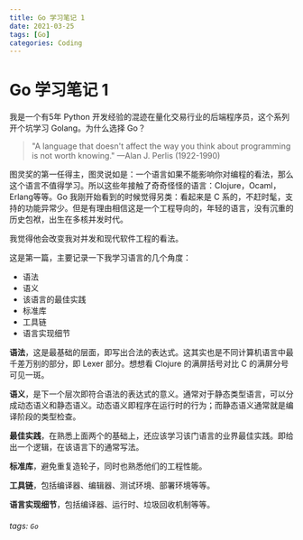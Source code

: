```yaml
---
title: Go 学习笔记 1
date: 2021-03-25
tags: [Go]
categories: Coding
---
```


# Go 学习笔记 1

我是一个有5年 Python 开发经验的混迹在量化交易行业的后端程序员，这个系列开个坑学习 Golang。为什么选择 Go？

> "A language that doesn't affect the way you think about programming is not worth knowing." —Alan J. Perlis (1922-1990)

图灵奖的第一任得主，图灵说如是：一个语言如果不能影响你对编程的看法，那么这个语言不值得学习。所以这些年接触了奇奇怪怪的语言：Clojure，Ocaml，Erlang等等。Go 我刚开始看到的时候觉得另类：看起来是 C 系的，不赶时髦，支持的功能异常少。但是有理由相信这是一个工程导向的，年轻的语言，没有沉重的历史包袱，出生在多核并发时代。

我觉得他会改变我对并发和现代软件工程的看法。

这是第一篇，主要记录一下我学习语言的几个角度：

- 语法
- 语义
- 该语言的最佳实践
- 标准库
- 工具链
- 语言实现细节

**语法**，这是最基础的层面，即写出合法的表达式。这其实也是不同计算机语言中最千差万别的部分，即 Lexer 部分。想想看 Clojure 的满屏括号对比 C 的满屏分号可见一斑。

**语义**，是下一个层次即符合语法的表达式的意义。通常对于静态类型语言，可以分成动态语义和静态语义。动态语义即程序在运行时的行为；而静态语义通常就是编译阶段的类型检查。

**最佳实践**，在熟悉上面两个的基础上，还应该学习该门语言的业界最佳实践。即给出一个逻辑，在该语言下的通常写法。

**标准库**，避免重复造轮子，同时也熟悉他们的工程性能。

**工具链**，包括编译器、编辑器、测试环境、部署环境等等。

**语言实现细节**，包括编译器、运行时、垃圾回收机制等等。

###### tags: `Go`
